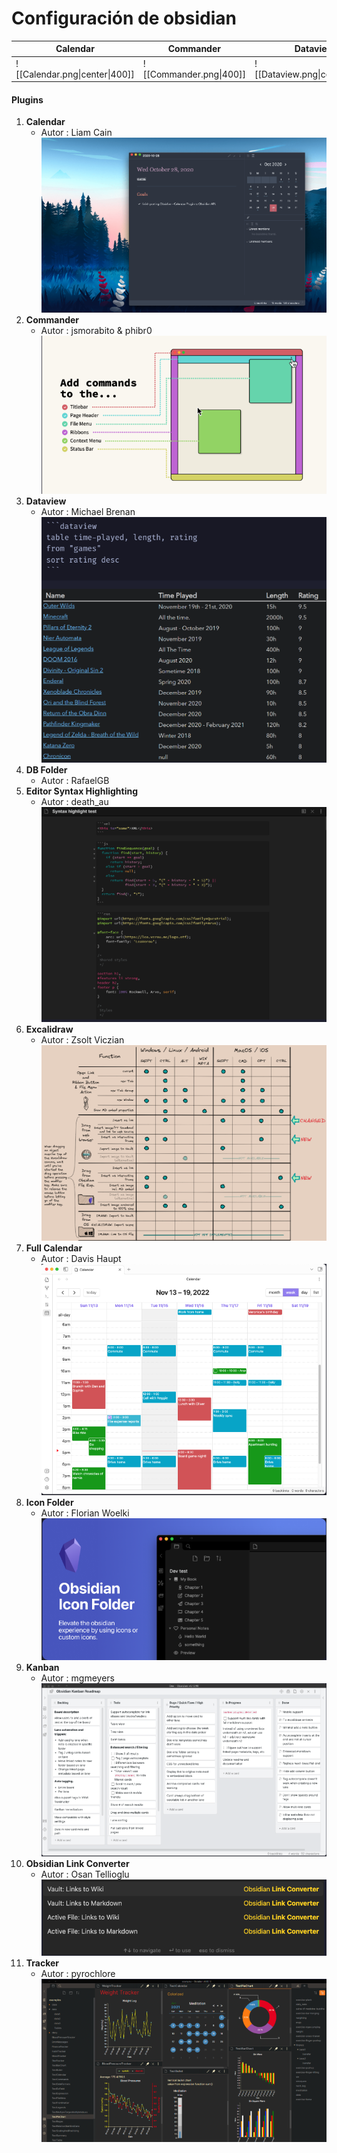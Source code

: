 # Configuración de obsidian


| Calendar                       | Commander               | Dataview                       |
| ------------------------------ | ----------------------- | ------------------------------ |
| ![[Calendar.png\|center\|400]] | ![[Commander.png\|400]] | ![[Dataview.png\|center\|300]] |

#### Plugins
1. **Calendar** 
	- Autor : Liam Cain
	![Calendar|450](/Media/Calendar.png)
2. **Commander**
	- Autor : jsmorabito & phibr0
	![Commander](/Media/Commander.png)
3. **Dataview**
	- Autor : Michael Brenan
	![Dataview](/Media/Dataview.png)
4. **DB Folder**
	- Autor : RafaelGB
5. **Editor Syntax Highlighting**
	- Autor : death_au
	![Highlighting](/Media/Highlighting.png)
6. **Excalidraw**
	- Autor : Zsolt Viczian
	![Excalidraw](/Media/Excalidraw.png)
7. **Full Calendar**
	- Autor : Davis Haupt
	![Full calendar](/Media/Full-Calendar.png)
8. **Icon Folder**
	- Autor : Florian Woelki
	![Icon](/Media/Icon-Folder.png)
9. **Kanban**
	- Autor : mgmeyers
	![Kanban](/Media/Kanban.png)
10. **Obsidian Link Converter**
	- Autor : Osan Tellioglu
	![Obsidian Link Converter](/Media/Obsidian-Link-Converter.png)
11. **Tracker**
	- Autor : pyrochlore
	![Tracker](/Media/Tracker.png)